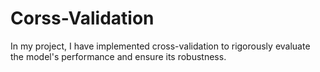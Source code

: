 # Corss-Validation
In my project, I have implemented cross-validation to rigorously evaluate the model's performance and ensure its robustness. 
